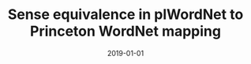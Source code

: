 ---
# Documentation: https://wowchemy.com/docs/managing-content/

title: Sense equivalence in plWordNet to Princeton WordNet mapping
subtitle: ''
summary: ''
authors:
- Ewa K. Rudnicka
- piasecki
- Francis Bond
- Łukasz Grabowski
- Tadeusz Piotrowski
tags: []
categories: []
date: '2019-01-01'
lastmod: 2022-10-07T05:07:41Z
featured: false
draft: false

# Featured image
# To use, add an image named `featured.jpg/png` to your page's folder.
# Focal points: Smart, Center, TopLeft, Top, TopRight, Left, Right, BottomLeft, Bottom, BottomRight.
image:
  caption: ''
  focal_point: ''
  preview_only: false

# Projects (optional).
#   Associate this post with one or more of your projects.
#   Simply enter your project's folder or file name without extension.
#   E.g. `projects = ["internal-project"]` references `content/project/deep-learning/index.md`.
#   Otherwise, set `projects = []`.
projects: []
publishDate: '2022-10-07T05:07:40.560771Z'
publication_types:
- '2'
abstract: ''
publication: '*International Journal of Lexicography*'
doi: 10.1093/ijl/ecz004
links:
- name: URL
  url: https://academic.oup.com/ijl/article/32/3/296/5382106
---